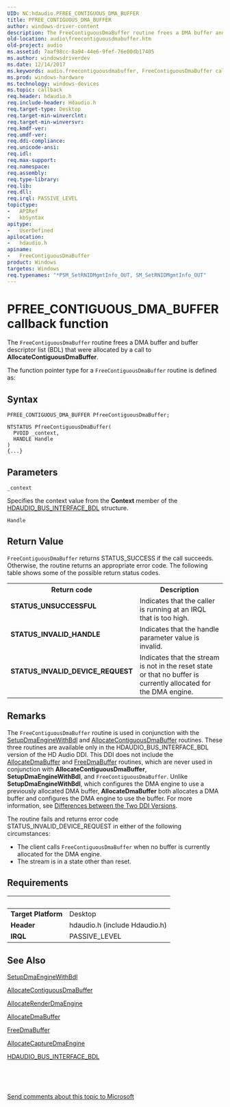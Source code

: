 ```yaml
---
UID: NC:hdaudio.PFREE_CONTIGUOUS_DMA_BUFFER
title: PFREE_CONTIGUOUS_DMA_BUFFER
author: windows-driver-content
description: The FreeContiguousDmaBuffer routine frees a DMA buffer and buffer descriptor list (BDL) that were allocated by a call to AllocateContiguousDmaBuffer.The function pointer type for a FreeContiguousDmaBuffer routine is defined as:
old-location: audio\freecontiguousdmabuffer.htm
old-project: audio
ms.assetid: 7aaf98cc-8a94-44e6-9fef-76e00db17405
ms.author: windowsdriverdev
ms.date: 12/14/2017
ms.keywords: audio.freecontiguousdmabuffer, FreeContiguousDmaBuffer callback function [Audio Devices], FreeContiguousDmaBuffer, PFREE_CONTIGUOUS_DMA_BUFFER, PFREE_CONTIGUOUS_DMA_BUFFER, hdaudio/FreeContiguousDmaBuffer, aud-prop2_66797c8c-c8ac-443e-9515-1269a14a87a0.xml
ms.prod: windows-hardware
ms.technology: windows-devices
ms.topic: callback
req.header: hdaudio.h
req.include-header: Hdaudio.h
req.target-type: Desktop
req.target-min-winverclnt: 
req.target-min-winversvr: 
req.kmdf-ver: 
req.umdf-ver: 
req.ddi-compliance: 
req.unicode-ansi: 
req.idl: 
req.max-support: 
req.namespace: 
req.assembly: 
req.type-library: 
req.lib: 
req.dll: 
req.irql: PASSIVE_LEVEL
topictype:
-	APIRef
-	kbSyntax
apitype:
-	UserDefined
apilocation:
-	hdaudio.h
apiname:
-	FreeContiguousDmaBuffer
product: Windows
targetos: Windows
req.typenames: "*PSM_SetRNIDMgmtInfo_OUT, SM_SetRNIDMgmtInfo_OUT"
---
```



# PFREE_CONTIGUOUS_DMA_BUFFER callback function
The <code>FreeContiguousDmaBuffer</code> routine frees a DMA buffer and buffer descriptor list (BDL) that were allocated by a call to <b>AllocateContiguousDmaBuffer</b>.

The function pointer type for a <code>FreeContiguousDmaBuffer</code> routine is defined as:

## Syntax

```
PFREE_CONTIGUOUS_DMA_BUFFER PfreeContiguousDmaBuffer;

NTSTATUS PfreeContiguousDmaBuffer(
  PVOID _context,
  HANDLE Handle
)
{...}
```

## Parameters

`_context`

Specifies the context value from the <b>Context</b> member of the <a href="..\hdaudio\ns-hdaudio-_hdaudio_bus_interface_bdl.md">HDAUDIO_BUS_INTERFACE_BDL</a> structure.

`Handle`




## Return Value

<code>FreeContiguousDmaBuffer</code> returns STATUS_SUCCESS if the call succeeds. Otherwise, the routine returns an appropriate error code. The following table shows some of the possible return status codes.
<table>
<tr>
<th>Return code</th>
<th>Description</th>
</tr>
<tr>
<td width="40%">
<dl>
<dt><b>STATUS_UNSUCCESSFUL</b></dt>
</dl>
</td>
<td width="60%">
Indicates that the caller is running at an IRQL that is too high.

</td>
</tr>
<tr>
<td width="40%">
<dl>
<dt><b>STATUS_INVALID_HANDLE</b></dt>
</dl>
</td>
<td width="60%">
Indicates that the handle parameter value is invalid.

</td>
</tr>
<tr>
<td width="40%">
<dl>
<dt><b>STATUS_INVALID_DEVICE_REQUEST</b></dt>
</dl>
</td>
<td width="60%">
Indicates that the stream is not in the reset state or that no buffer is currently allocated for the DMA engine.

</td>
</tr>
</table>

## Remarks

The <code>FreeContiguousDmaBuffer</code> routine is used in conjunction with the <a href="..\hdaudio\nc-hdaudio-psetup_dma_engine_with_bdl.md">SetupDmaEngineWithBdl</a> and <a href="..\hdaudio\nc-hdaudio-pallocate_contiguous_dma_buffer.md">AllocateContiguousDmaBuffer</a> routines. These three routines are available only in the HDAUDIO_BUS_INTERFACE_BDL version of the HD Audio DDI. This DDI does not include the <a href="..\hdaudio\nc-hdaudio-pallocate_dma_buffer.md">AllocateDmaBuffer</a> and <a href="..\hdaudio\nc-hdaudio-pfree_dma_buffer.md">FreeDmaBuffer</a> routines, which are never used in conjunction with <b>AllocateContiguousDmaBuffer</b>, <b>SetupDmaEngineWithBdl</b>, and <code>FreeContiguousDmaBuffer</code>. Unlike <b>SetupDmaEngineWithBdl</b>, which configures the DMA engine to use a previously allocated DMA buffer, <b>AllocateDmaBuffer</b> both allocates a DMA buffer and configures the DMA engine to use the buffer. For more information, see <a href="https://msdn.microsoft.com/e24071d3-9021-40c0-907a-91ada8a1306b">Differences between the Two DDI Versions</a>.

The routine fails and returns error code STATUS_INVALID_DEVICE_REQUEST in either of the following circumstances:
<ul>
<li>
The client calls <code>FreeContiguousDmaBuffer</code> when no buffer is currently allocated for the DMA engine.

</li>
<li>
The stream is in a state other than reset.

</li>
</ul>

## Requirements
| &nbsp; | &nbsp; |
| ---- |:---- |
| **Target Platform** | Desktop |
| **Header** | hdaudio.h (include Hdaudio.h) |
| **IRQL** | PASSIVE_LEVEL |

## See Also

<a href="..\hdaudio\nc-hdaudio-psetup_dma_engine_with_bdl.md">SetupDmaEngineWithBdl</a>

<a href="..\hdaudio\nc-hdaudio-pallocate_contiguous_dma_buffer.md">AllocateContiguousDmaBuffer</a>

<a href="..\hdaudio\nc-hdaudio-pallocate_render_dma_engine.md">AllocateRenderDmaEngine</a>

<a href="..\hdaudio\nc-hdaudio-pallocate_dma_buffer.md">AllocateDmaBuffer</a>

<a href="..\hdaudio\nc-hdaudio-pfree_dma_buffer.md">FreeDmaBuffer</a>

<a href="..\hdaudio\nc-hdaudio-pallocate_capture_dma_engine.md">AllocateCaptureDmaEngine</a>

<a href="..\hdaudio\ns-hdaudio-_hdaudio_bus_interface_bdl.md">HDAUDIO_BUS_INTERFACE_BDL</a>

 

 

<a href="mailto:wsddocfb@microsoft.com?subject=Documentation%20feedback [audio\audio]:%20PFREE_CONTIGUOUS_DMA_BUFFER callback function%20 RELEASE:%20(12/14/2017)&amp;body=%0A%0APRIVACY STATEMENT%0A%0AWe use your feedback to improve the documentation. We don't use your email address for any other purpose, and we'll remove your email address from our system after the issue that you're reporting is fixed. While we're working to fix this issue, we might send you an email message to ask for more info. Later, we might also send you an email message to let you know that we've addressed your feedback.%0A%0AFor more info about Microsoft's privacy policy, see http://privacy.microsoft.com/en-us/default.aspx." title="Send comments about this topic to Microsoft">Send comments about this topic to Microsoft</a>